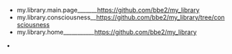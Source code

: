 
- my.library.main.page_______https://github.com/bbe2/my_library  
- my.library.consciousness__https://github.com/bbe2/my_library/tree/consciousness  
- my.library.home___________https://github.com/bbe2/my_library  

•  
